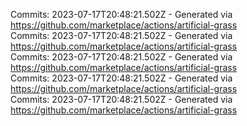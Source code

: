 Commits: 2023-07-17T20:48:21.502Z - Generated via https://github.com/marketplace/actions/artificial-grass
<br>
Commits: 2023-07-17T20:48:21.502Z - Generated via https://github.com/marketplace/actions/artificial-grass
<br>
Commits: 2023-07-17T20:48:21.502Z - Generated via https://github.com/marketplace/actions/artificial-grass
<br>
Commits: 2023-07-17T20:48:21.502Z - Generated via https://github.com/marketplace/actions/artificial-grass
<br>
Commits: 2023-07-17T20:48:21.502Z - Generated via https://github.com/marketplace/actions/artificial-grass
<br>
